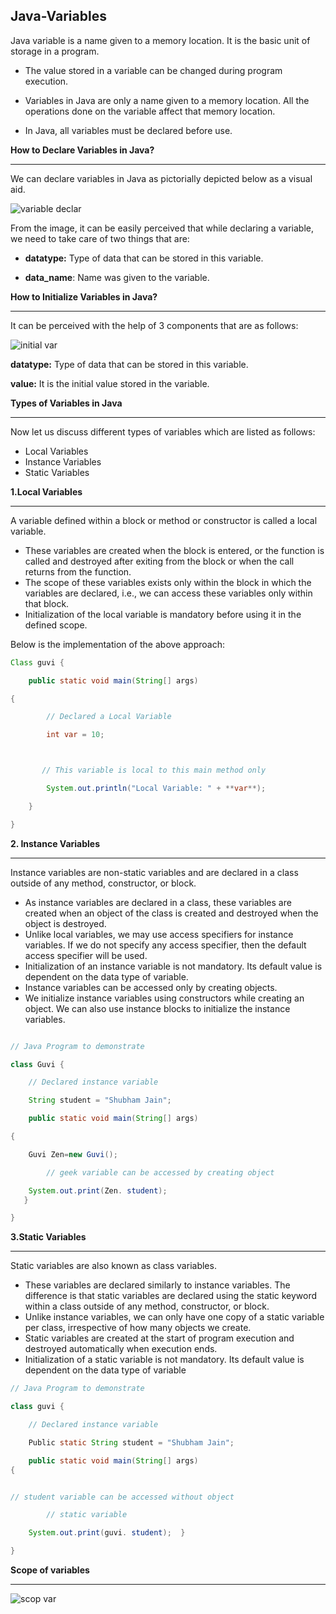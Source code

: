 **Java-Variables**
---

Java variable is a name given to a memory location. It is the basic unit of storage in a program.

- The value stored in a variable can be changed during program execution.

- Variables in Java are only a name given to a memory location. All the operations done on the variable affect that memory location.

- In Java, all variables must be declared before use.

**How to Declare Variables in Java?**

---

We can declare variables in Java as pictorially depicted below as a visual aid.

![variable declar](https://github.com/rhushikesh2000/JAVA_TUTORIAL_/assets/124034778/0b43046f-fe34-450b-9269-c86ca4c2fe77)


From the image, it can be easily perceived that while declaring a variable, we need to take care of two things that are:

- **datatype:** Type of data that can be stored in this variable. 

- **data\_name**: Name was given to the variable.

**How to Initialize Variables in Java?**

---

It can be perceived with the help of 3 components that are as follows:


![initial var](https://github.com/rhushikesh2000/JAVA_TUTORIAL_/assets/124034778/b2f045e2-901c-4c78-a572-d1503a53742d)


**datatype:** Type of data that can be stored in this variable.

**value:** It is the initial value stored in the variable.



**Types of Variables in Java**

---

Now let us discuss different types of variables which are listed as follows: 

- Local Variables
- Instance Variables
- Static Variables


**1.Local Variables** 

---

A variable defined within a block or method or constructor is called a local variable. 

- These variables are created when the block is entered, or the function is called and destroyed after exiting from the block or when the call returns from the function.
- The scope of these variables exists only within the block in which the variables are declared, i.e., we can access these variables only within that block.
- Initialization of the local variable is mandatory before using it in the defined scope.

Below is the implementation of the above approach:
~~~java
Class guvi {

    public static void main(String[] args)

{

        // Declared a Local Variable

        int var = 10;



       // This variable is local to this main method only

        System.out.println("Local Variable: " + **var**);

    }

}
~~~
**2. Instance Variables**

---

Instance variables are non-static variables and are declared in a class outside of any method, constructor, or block. 

- As instance variables are declared in a class, these variables are created when an object of the class is created and destroyed when the object is destroyed.
- Unlike local variables, we may use access specifiers for instance variables. If we do not specify any access specifier, then the default access specifier will be used.
- Initialization of an instance variable is not mandatory. Its default value is dependent on the data type of variable. 
- Instance variables can be accessed only by creating objects.
- We initialize instance variables using constructors while creating an object. We can also use instance blocks to initialize the instance variables.

~~~java

// Java Program to demonstrate

class Guvi {

	// Declared instance variable

	String student = "Shubham Jain";

	public static void main(String[] args)

{

    Guvi Zen=new Guvi();

		// geek variable can be accessed by creating object

	System.out.print(Zen. student); 
   }

}
~~~
**3.Static Variables**

---

Static variables are also known as class variables. 

- These variables are declared similarly to instance variables. The difference is that static variables are declared using the static keyword within a class outside of any method, constructor, or block.
- Unlike instance variables, we can only have one copy of a static variable per class, irrespective of how many objects we create.
- Static variables are created at the start of program execution and destroyed automatically when execution ends.
- Initialization of a static variable is not mandatory. Its default value is dependent on the data type of variable
~~~java
// Java Program to demonstrate

class guvi {

	// Declared instance variable

	Public static String student = "Shubham Jain";

	public static void main(String[] args)
{


// student variable can be accessed without object

        // static variable

	System.out.print(guvi. student);  }

}
~~~


 **Scope of variables** 

 ---
 
 
![scop var](https://github.com/rhushikesh2000/JAVA_TUTORIAL_/assets/124034778/fedd0db6-0436-4138-ad47-8ed171113e24)
